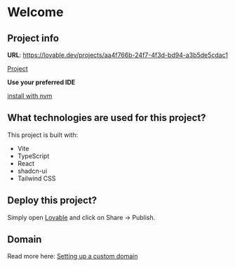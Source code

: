 # Welcome

## Project info

**URL**: https://lovable.dev/projects/aa4f766b-24f7-4f3d-bd94-a3b5de5cdac1



 [ Project](https://lovable.dev/projects/aa4f766b-24f7-4f3d-bd94-a3b5de5cdac1) 

**Use your preferred IDE**


[install with nvm](https://github.com/nvm-sh/nvm#installing-and-updating)

## What technologies are used for this project?

This project is built with:

- Vite
- TypeScript
- React
- shadcn-ui
- Tailwind CSS

## Deploy this project?

Simply open [Lovable](https://lovable.dev/projects/aa4f766b-24f7-4f3d-bd94-a3b5de5cdac1) and click on Share -> Publish.


## Domain
Read more here: [Setting up a custom domain](https://docs.lovable.dev/tips-tricks/custom-domain#step-by-step-guide)
